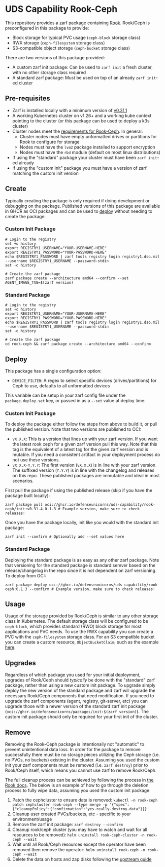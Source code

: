 # UDS Capability Rook-Ceph

This repository provides a zarf package containing [Rook](https://rook.io/). Rook/Ceph is preconfigured in this package to provide:
- Block storage for typical PVC usage (`ceph-block` storage class)
- RWX storage (`ceph-filesystem` storage class)
- S3-compatible object storage (`ceph-bucket` storage class) 

There are two versions of this package provided:
- A custom zarf init package: Can be used to `zarf init` a fresh cluster, with no other storage class required
- A standard zarf package: Must be used on top of an already `zarf init`-ed cluster

## Pre-requisites
- Zarf is installed locally with a minimum version of [v0.31.1](https://github.com/defenseunicorns/zarf/releases/tag/v0.31.1)
- A working Kubernetes cluster on v1.26+ and a working kube context pointing to the cluster (or this package can be used to deploy a k3s cluster)
- Cluster nodes meet the [requirements for Rook-Ceph](https://rook.github.io/docs/rook/v1.12/Getting-Started/Prerequisites/prerequisites/). In general:
  - Cluster nodes must have empty unformatted drives or partitions for Rook to configure for storage
  - Nodes must have the `lvm2` package installed to support encryption
  - Nodes must have the `rbd` module (default on most linux distributions)
- If using the "standard" package your cluster must have been `zarf init`-ed already
- If using the "custom init" package you must have a version of zarf matching the custom init version

## Create

Typically creating the package is only required if doing development or debugging on the package. Published versions of this package are available in GHCR as OCI packages and can be used to [deploy](#deploy) without needing to create the package.

### Custom Init Package

```console
# Login to the registry
set +o history
export REGISTRY1_USERNAME="YOUR-USERNAME-HERE"
export REGISTRY1_PASSWORD="YOUR-PASSWORD-HERE"
echo $REGISTRY1_PASSWORD | zarf tools registry login registry1.dso.mil --username $REGISTRY1_USERNAME --password-stdin
set -o history

# Create the zarf package
zarf package create --architecture amd64 --confirm --set AGENT_IMAGE_TAG=$(zarf version)
```

### Standard Package

```console
# Login to the registry
set +o history
export REGISTRY1_USERNAME="YOUR-USERNAME-HERE"
export REGISTRY1_PASSWORD="YOUR-PASSWORD-HERE"
echo $REGISTRY1_PASSWORD | zarf tools registry login registry1.dso.mil --username $REGISTRY1_USERNAME --password-stdin
set -o history

# Create the zarf package
cd rook-ceph && zarf package create --architecture amd64 --confirm
```

## Deploy

This package has a single configuration option:
- `DEVICE_FILTER`: A regex to select specific devices (drives/partitions) for Ceph to use, defaults to all unformatted devices

This variable can be setup in your zarf config file under the `package.deploy.set` key, or passed in as a `--set` value at deploy time.

### Custom Init Package

To deploy the package either follow the steps from above to build it, or pull the published version. Note that two versions are published to OCI:
- `vX.X.X`: This is a version that lines up with your zarf version. If you want the latest rook ceph for a given zarf version pull this way. Note that this tag is the equivalent of a latest tag for the given zarf version and is mutable. If you need a consistent artifact in your deployment process do not use these versions.
- `vX.X.X-Y.Y.Y`: The first version (`vX.X.X`) is in line with your zarf version. The suffixed version (`Y.Y.Y`) is in line with the changelog and releases on this repo. These published packages are immutable and ideal in most scenarios.

First pull the package if using the published release (skip if you have the package built locally):
```console
zarf package pull oci://ghcr.io/defenseunicorns/uds-capability/rook-ceph/init:v0.31.4-0.1.3 # Example version, make sure to check releases!
```

Once you have the package locally, init like you would with the standard init package:
```console
zarf init --confirm # Optionally add --set values here
```

### Standard Package

Deploying the standard package is as easy as any other zarf package. Note that versioning for the standard package is standard semver based on the release/changelog in the repo since it is not dependent on zarf versioning. To deploy from OCI:

```console
zarf package deploy oci://ghcr.io/defenseunicorns/uds-capability/rook-ceph:0.1.3 --confirm # Example version, make sure to check releases!
```

## Usage

Usage of the storage provided by Rook/Ceph is similar to any other storage class in Kubernetes. The default storage class will be configured to be `ceph-block`, which provides standard (RWO) block storage for most applications and PVC needs. To use the RWX capability you can create a PVC with the `ceph-filesystem` storage class. For an S3 compatible bucket you can create a custom resource, `ObjectBucketClaim`, such as the example [here](./examples/bucket.yaml).

## Upgrades

Regardless of which package you used for your initial deployment, upgrades of Rook/Ceph should _typically_ be done with the "standard" zarf package, rather than using a new custom init package. To upgrade simply deploy the new version of the standard package and zarf will upgrade the necessary Rook/Ceph components that need modification.  If you need to upgrade the zarf components (agent, registry, git-server, etc) you can upgrade those with a newer version of the standard zarf init package (`oci://ghcr.io/defenseunicorns/packages/init:$(zarf version)`). The custom init package should only be required for your first init of the cluster.

## Remove

Removing the Rook-Ceph package is intentionally not "automatic" to prevent unintentional data loss. In order for the package to remove successfully there must be no storage pieces utilizing the Ceph storage (i.e. no PVCs, no buckets) existing in the cluster. Assuming you used the custom init your zarf components must be removed (i.e. `zarf destroy`) prior to Rook/Ceph itself, which means you cannot use zarf to remove Rook/Ceph.

The full cleanup process can be achieved by following the process in [the Rook docs](https://rook.io/docs/rook/v1.11/Getting-Started/ceph-teardown/). The below is an example of how to go through the deletion process to fully wipe data, assuming you used the custom init package:

1. Patch the cephcluster to ensure data is removed: `kubectl -n rook-ceph patch cephcluster rook-ceph --type merge -p '{"spec":{"cleanupPolicy":{"confirmation":"yes-really-destroy-data"}}}'`
1. Cleanup user created PVCs/buckets, etc - specific to your environment/usage
1. Remove the zarf init package: `zarf destroy --confirm`
1. Cleanup rook/ceph cluster (you may have to watch and wait for all resources to be removed): `helm uninstall rook-ceph-cluster -n rook-ceph --wait`
1. Wait until all Rook/Ceph resources except the operator have been removed then remove the operator: `helm uninstall rook-ceph -n rook-ceph --wait`
1. Delete the data on hosts and zap disks following the [upstream guide](https://rook.io/docs/rook/v1.11/Getting-Started/ceph-teardown/#delete-the-data-on-hosts)
